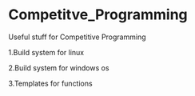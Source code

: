 # Competitve_Programming
Useful stuff for Competitive Programming

1.Build system for linux

2.Build system for windows os

3.Templates for functions
